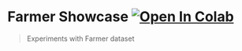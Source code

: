 # Farmer Showcase [![Open In Colab](https://colab.research.google.com/assets/colab-badge.svg)](https://colab.research.google.com/github/hmatalonga/farmer-showcase/blob/master/random_forest.ipynb)
> Experiments with Farmer dataset
